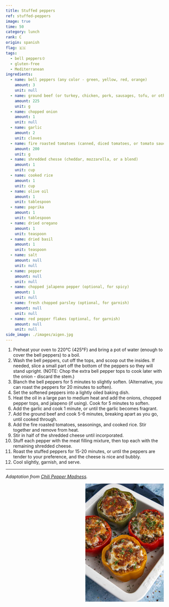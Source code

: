 ```yaml
---
title: Stuffed peppers
ref: stuffed-peppers
image: true
time: 50
category: lunch
rank: C
origin: spanish
flag: 🇪🇸
tags:
  - bell peppers🫑
  - gluten-free
  - Mediterranean
ingredients:
  - name: bell peppers (any color - green, yellow, red, orange)
    amount: 3
    unit: null
  - name: ground beef (or turkey, chicken, pork, sausages, tofu, or other similar)
    amount: 225
    unit: g
  - name: chopped onion
    amount: 1
    unit: null
  - name: garlic
    amount: 2
    unit: cloves
  - name: fire roasted tomatoes (canned, diced tomatoes, or tomato sauce)
    amount: 200
    unit: g
  - name: shredded chesse (cheddar, mozzarella, or a blend)
    amount: 1
    unit: cup
  - name: cooked rice
    amount: 1
    unit: cup
  - name: olive oil
    amount: 1
    unit: tablespoon
  - name: paprika
    amount: 1
    unit: tablespoon
  - name: dried oregano
    amount: 1
    unit: teaspoon
  - name: dried basil
    amount: 1
    unit: teaspoon
  - name: salt
    amount: null
    unit: null
  - name: pepper
    amount: null
    unit: null
  - name: chopped jalapeno pepper (optional, for spicy)
    amount: 1
    unit: null
  - name: fresh chopped parsley (optional, for garnish)
    amount: null
    unit: null
  - name: red pepper flakes (optional, for garnish)
    amount: null
    unit: null
side_image: ./images/aigen.jpg
---
```


1. Preheat your oven to 220°C (425°F) and bring a pot of water (enough to cover the bell peppers) to a boil.
2. Wash the bell peppers, cut off the tops, and scoop out the insides. If needed, slice a small part off the bottom of the peppers so they will stand upright. (NOTE: Chop the extra bell pepper tops to cook later with the onion - discard the stem.)
3. Blanch the bell peppers for 5 minutes to slightly soften. (Alternative, you can roast the peppers for 20 minutes to soften).
4. Set the softened peppers into a lightly oiled baking dish.
5. Heat the oil in a large pan to medium heat and add the onions, chopped pepper tops, and jalapeno (if using). Cook for 5 minutes to soften.
6. Add the garlic and cook 1 minute, or until the garlic becomes fragrant.
7. Add the ground beef and cook 5-6 minutes, breaking apart as you go, until cooked through.
8. Add the fire roasted tomatoes, seasonings, and cooked rice. Stir together and remove from heat.
9.  Stir in half of the shredded cheese until incorporated.
10. Stuff each pepper with the meat filling mixture, then top each with the remaining shredded cheese.
11. Roast the stuffed peppers for 15-20 minutes, or until the peppers are tender to your preference, and the cheese is nice and bubbly.
12. Cool slightly, garnish, and serve.

---

_Adaptation from [Chili Pepper Madness](https://www.chilipeppermadness.com/recipes/stuffed-peppers/)._

<img src="images/stuffed_peppers.jpg" style="width:250px; float:right;"/>
